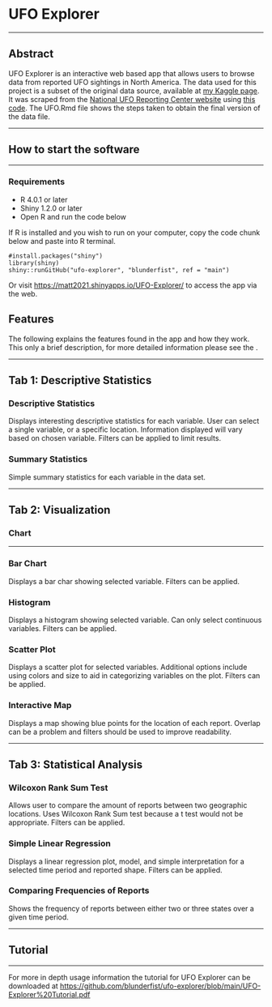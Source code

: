 # UFO Explorer

---

## Abstract


UFO Explorer is an interactive web based app that allows users to browse data from reported UFO sightings in North America. The data used for this project is a subset of the original data source, available at [my Kaggle page](https://www.kaggle.com/blunderfist/ufo-sightings). It was scraped from the [National UFO Reporting Center website](http://www.nuforc.org) using [this code](https://github.com/blunderfist/py-ufo-scrape). The UFO.Rmd file shows the steps taken to obtain the final version of the data file.

---


## How to start the software

---

### Requirements

 - R 4.0.1 or later
 - Shiny 1.2.0 or later
 - Open R and run the code below

If R is installed and you wish to run on your computer, copy the code chunk below and paste into R terminal.

```{r}
#install.packages("shiny")
library(shiny)
shiny::runGitHub("ufo-explorer", "blunderfist", ref = "main")
```

Or visit <https://matt2021.shinyapps.io/UFO-Explorer/> to access the app via the web.

## Features

The following explains the features found in the app and how they work. This only a brief description, for more detailed information please see the <tutorial>.

---


## Tab 1: Descriptive Statistics

### Descriptive Statistics

Displays interesting descriptive statistics for each variable. User can select a single variable, or a specific location. Information displayed will vary based on chosen variable. Filters can be applied to limit results.

### Summary Statistics

Simple summary statistics for each variable in the data set.

---


## Tab 2: Visualization


### Chart

---

### Bar Chart

Displays a bar char showing selected variable. Filters can be applied.


### Histogram

Displays a histogram showing selected variable. Can only select continuous variables. Filters can be applied.


### Scatter Plot

Displays a scatter plot for selected variables. Additional options include using colors and size to aid in categorizing variables on the plot. Filters can be applied.


### Interactive Map

Displays a map showing blue points for the location of each report. Overlap can be a problem and filters should be used to improve readability.

---


## Tab 3: Statistical Analysis

### Wilcoxon Rank Sum Test

Allows user to compare the amount of reports between two geographic locations. Uses Wilcoxon Rank Sum test because a t test would not be appropriate. Filters can be applied.


### Simple Linear Regression

Displays a linear regression plot, model, and simple interpretation for a selected time period and reported shape. Filters can be applied.


### Comparing Frequencies of Reports

Shows the frequency of reports between either two or three states over a given time period.

---


## Tutorial

---


For more in depth usage information the tutorial for UFO Explorer can be downloaded at <https://github.com/blunderfist/ufo-explorer/blob/main/UFO-Explorer%20Tutorial.pdf>


